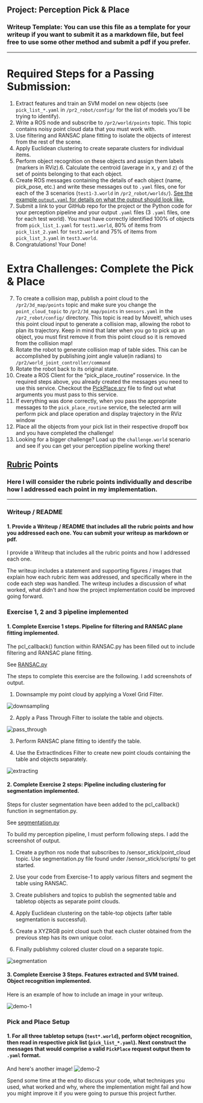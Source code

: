 [//]: # (Image References)

[image1]: ./images/downsampling.png "downsampling"

[image2]: ./images/pass_through.png "pass_through"

[image3]: ./images/extracting.png "extracting"

[image4]: ./images/segmentation.png "segmentation"

## Project: Perception Pick & Place
### Writeup Template: You can use this file as a template for your writeup if you want to submit it as a markdown file, but feel free to use some other method and submit a pdf if you prefer.

---


# Required Steps for a Passing Submission:
1. Extract features and train an SVM model on new objects (see `pick_list_*.yaml` in `/pr2_robot/config/` for the list of models you'll be trying to identify). 
2. Write a ROS node and subscribe to `/pr2/world/points` topic. This topic contains noisy point cloud data that you must work with.
3. Use filtering and RANSAC plane fitting to isolate the objects of interest from the rest of the scene.
4. Apply Euclidean clustering to create separate clusters for individual items.
5. Perform object recognition on these objects and assign them labels (markers in RViz).6. Calculate the centroid (average in x, y and z) of the set of points belonging to that each object.
7. Create ROS messages containing the details of each object (name, pick_pose, etc.) and write these messages out to `.yaml` files, one for each of the 3 scenarios (`test1-3.world` in `/pr2_robot/worlds/`).  [See the example `output.yaml` for details on what the output should look like.](https://github.com/udacity/RoboND-Perception-Project/blob/master/pr2_robot/config/output.yaml)  
8. Submit a link to your GitHub repo for the project or the Python code for your perception pipeline and your output `.yaml` files (3 `.yaml` files, one for each test world).  You must have correctly identified 100% of objects from `pick_list_1.yaml` for `test1.world`, 80% of items from `pick_list_2.yaml` for `test2.world` and 75% of items from `pick_list_3.yaml` in `test3.world`.
9. Congratulations!  Your Done!

# Extra Challenges: Complete the Pick & Place
7. To create a collision map, publish a point cloud to the `/pr2/3d_map/points` topic and make sure you change the `point_cloud_topic` to `/pr2/3d_map/points` in `sensors.yaml` in the `/pr2_robot/config/` directory. This topic is read by Moveit!, which uses this point cloud input to generate a collision map, allowing the robot to plan its trajectory.  Keep in mind that later when you go to pick up an object, you must first remove it from this point cloud so it is removed from the collision map!
8. Rotate the robot to generate collision map of table sides. This can be accomplished by publishing joint angle value(in radians) to `/pr2/world_joint_controller/command`
9. Rotate the robot back to its original state.
10. Create a ROS Client for the “pick_place_routine” rosservice.  In the required steps above, you already created the messages you need to use this service. Checkout the [PickPlace.srv](https://github.com/udacity/RoboND-Perception-Project/tree/master/pr2_robot/srv) file to find out what arguments you must pass to this service.
11. If everything was done correctly, when you pass the appropriate messages to the `pick_place_routine` service, the selected arm will perform pick and place operation and display trajectory in the RViz window
12. Place all the objects from your pick list in their respective dropoff box and you have completed the challenge!
13. Looking for a bigger challenge?  Load up the `challenge.world` scenario and see if you can get your perception pipeline working there!

## [Rubric](https://review.udacity.com/#!/rubrics/1067/view) Points
### Here I will consider the rubric points individually and describe how I addressed each point in my implementation.  

---
### Writeup / README

#### 1. Provide a Writeup / README that includes all the rubric points and how you addressed each one.  You can submit your writeup as markdown or pdf.  

I provide a Writeup that includes all the rubric points and how I addressed each one.

The writeup includes a statement and supporting figures / images that explain how each rubric item was addressed, and specifically where in the code each step was handled. The writeup includes a discussion of what worked, what didn't and how the project implementation could be improved going forward.

### Exercise 1, 2 and 3 pipeline implemented
#### 1. Complete Exercise 1 steps. Pipeline for filtering and RANSAC plane fitting implemented.

The pcl_callback() function within RANSAC.py has been filled out to include filtering and RANSAC plane fitting.

See [RANSAC.py](https://github.com/grapestone5321/robond-perception/blob/master/Exercise-1/RANSAC.py)

The steps to complete this exercise are the following. I add screenshots of output.

   1. Downsample my point cloud by applying a Voxel Grid Filter.

![downsampling][image1]

   2. Apply a Pass Through Filter to isolate the table and objects.

![pass_through][image2]

   3. Perform RANSAC plane fitting to identify the table.

   4. Use the ExtractIndices Filter to create new point clouds containing the table and objects separately.

![extracting][image3]

#### 2. Complete Exercise 2 steps: Pipeline including clustering for segmentation implemented.  

Steps for cluster segmentation have been added to the pcl_callback() function in segmentation.py.

See [segmentation.py](https://github.com/grapestone5321/robond-perception/blob/master/sensor_stick/scripts/segmentation.py)

To build my perception pipeline, I must perform following steps. I add the screenshot of output.

   1. Create a python ros node that subscribes to /sensor_stick/point_cloud topic. Use segmentation.py file found under /sensor_stick/scripts/ to get started.

   2. Use your code from Exercise-1 to apply various filters and segment the table using RANSAC.

   3. Create publishers and topics to publish the segmented table and tabletop objects as separate point clouds.

   4. Apply Euclidean clustering on the table-top objects (after table segmentation is successful).

   5. Create a XYZRGB point cloud such that each cluster obtained from the previous step has its own unique color.

   6. Finally publishmy colored cluster cloud on a separate topic.

![segmentation][image4]

#### 3. Complete Exercise 3 Steps.  Features extracted and SVM trained.  Object recognition implemented.
Here is an example of how to include an image in your writeup.

![demo-1](https://user-images.githubusercontent.com/20687560/28748231-46b5b912-7467-11e7-8778-3095172b7b19.png)

### Pick and Place Setup

#### 1. For all three tabletop setups (`test*.world`), perform object recognition, then read in respective pick list (`pick_list_*.yaml`). Next construct the messages that would comprise a valid `PickPlace` request output them to `.yaml` format.

And here's another image! 
![demo-2](https://user-images.githubusercontent.com/20687560/28748286-9f65680e-7468-11e7-83dc-f1a32380b89c.png)

Spend some time at the end to discuss your code, what techniques you used, what worked and why, where the implementation might fail and how you might improve it if you were going to pursue this project further.  


